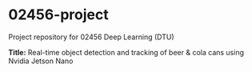 # 02456-project
Project repository for 02456 Deep Learning (DTU)

**Title:** Real-time object detection and tracking of beer & cola cans using Nvidia Jetson Nano
